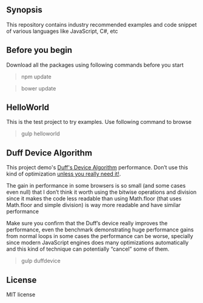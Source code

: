 ## Synopsis
This repository contains industry recommended examples and code snippet of various languages like JavaScript, C#, etc

## Before you begin
Download all the packages using following commands before you start
>npm update

>bower update

## HelloWorld
This is the test project to try examples. Use following command to browse
>gulp helloworld

## Duff Device Algorithm
This project demo's [Duff's Device Algorithm](https://en.wikipedia.org/wiki/Duff's_device) performance. Don’t use this kind of optimization [unless you really need it!](https://en.wikipedia.org/wiki/Program_optimization#When_to_optimize). 

The gain in performance in some browsers is so small (and some cases even null) that I don’t think it worth using the bitwise operations and division since it makes the code less readable than using Math.floor (that uses Math.floor and simple division) is way more readable and have similar performance

Make sure you confirm that the Duff’s device really improves the performance, even the benchmark demonstrating huge performance gains from normal loops in some cases the performance can be worse, specially since modern JavaScript engines does many optimizations automatically and this kind of technique can potentially “cancel” some of them.

>gulp duffdevice

## License
MIT license
